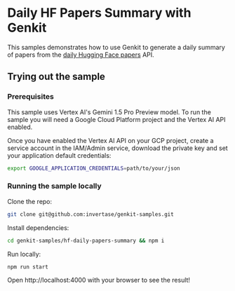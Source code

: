 # Daily HF Papers Summary with Genkit

This samples demonstrates how to use Genkit to generate a daily summary of papers from the [daily Hugging Face papers](https://huggingface.co/papers) API.

## Trying out the sample

### Prerequisites

This sample uses Vertex AI's Gemini 1.5 Pro Preview model. To run the sample you will need a
Google Cloud Platform project and the Vertex AI API enabled.

Once you have enabled the Vertex AI API on your GCP project, create a service account in the IAM/Admin service, 
download the private key and set your application default credentials:

```bash
export GOOGLE_APPLICATION_CREDENTIALS=path/to/your/json
```

### Running the sample locally

Clone the repo:

```bash
git clone git@github.com:invertase/genkit-samples.git
```

Install dependencies:

```bash
cd genkit-samples/hf-daily-papers-summary && npm i
```

Run locally:

```bash
npm run start
```

Open http://localhost:4000 with your browser to see the result!